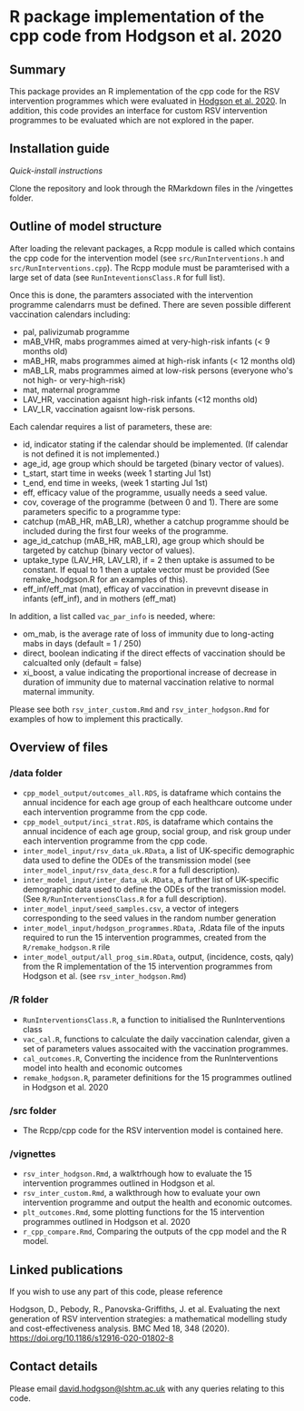 # R package implementation of the cpp code from Hodgson et al. 2020
## Summary

This package provides an R implementation of the cpp code for the RSV intervention programmes which were evaluated in [Hodgson et al. 2020]( https://doi.org/10.1186/s12916-020-01802-8). In addition, this code provides an interface for custom RSV intervention programmes to be evaluated which are not explored in the paper. 

## Installation guide

*Quick-install instructions*

Clone the repository and look through the RMarkdown files in the /vingettes folder.

## Outline of model structure

After loading the relevant packages, a Rcpp module is called which contains the cpp code for the intervention model (see `src/RunInterventions.h` and `src/RunInterventions.cpp`). The Rcpp module must be paramterised with a large set of data (see `RunInteventionsClass.R` for full list). 

Once this is done, the paramters associated with the intervention programme calendarrs must be defined. There are seven possible different vaccination calendars including:
* pal, palivizumab programme
* mAB_VHR, mabs programmes aimed at very-high-risk infants (< 9 months old)
* mAB_HR, mabs programmes aimed at high-risk infants (< 12 months old)
* mAB_LR, mabs programmes aimed at low-risk persons (everyone who's not high- or very-high-risk)
* mat, maternal programme
* LAV_HR, vaccination agaisnt high-risk infants (<12 months old)
* LAV_LR, vaccination agaisnt low-risk persons.

Each calendar requires a list of parameters, these are:
* id, indicator stating if the calendar should be implemented. (If calendar is not defined it is not implemented.)
* age_id, age group which should be targeted (binary vector of values).
* t_start, start time in weeks (week 1 starting Jul 1st)
* t_end, end time in weeks, (week 1 starting Jul 1st) 
* eff, efficacy value of the programme, usually needs a seed value.
* cov, coverage of the programme (between 0 and 1).
There are some parameters specific to a programme type:
* catchup (mAB_HR, mAB_LR), whether a catchup programme should be included during the first four weeks of the programme.
* age_id_catchup (mAB_HR, mAB_LR), age group which should be targeted by catchup (binary vector of values).
* uptake_type (LAV_HR, LAV_LR), if = 2 then uptake is assumed to be constant.  If equal to 1 then a uptake vector must be provided (See remake_hodgson.R for an examples of this).
* eff_inf/eff_mat (mat), efficay of vaccination in prevevnt disease in infants (eff_inf), and in mothers (eff_mat)

In addition, a list called `vac_par_info` is needed, where:
* om_mab, is the average rate of loss of immunity due to long-acting mabs in days (default = 1 / 250)
* direct, boolean indicating if the direct effects of vaccination should be calcualted only (default = false)
* xi_boost, a value indicating the proportional increase of decrease in duration of immunity due to maternal vaccination relative to normal maternal immunity.

Please see both `rsv_inter_custom.Rmd` and `rsv_inter_hodgson.Rmd` for examples of how to implement this practically. 

## Overview of files
### /data folder
* `cpp_model_output/outcomes_all.RDS`, is dataframe which contains the annual incidence for each age group of each healthcare outcome under each intervention programme from the cpp code.
* `cpp_model_output/inci_strat.RDS`, is dataframe which contains the annual incidence of each age group, social group, and risk group under each intervention programme  from the cpp code.
* `inter_model_input/rsv_data_uk.RData`, a list of UK-specific demographic data used to define the ODEs of the transmission model (see `inter_model_input/rsv_data_desc.R` for a full description).
* `inter_model_input/inter_data_uk.RData`, a further list of UK-specific demographic data used to define the ODEs of the transmission model. (See `R/RunInterventionsClass.R` for a full description).
* `inter_model_input/seed_samples.csv`, a vector of integers corresponding to the seed values in the random number generation
* `inter_model_input/hodgson_programmes.RData`, .Rdata file of the inputs required to run the 15 intervention programmes, created from the `R/remake_hodgson.R` rile
* `inter_model_output/all_prog_sim.RData`, output, (incidence, costs, qaly) from the R implementation of the 15 intervention programmes from Hodgson et al. (see `rsv_inter_hodgson.Rmd`)

 ### /R folder
 * `RunInterventionsClass.R`, a function to initialised the RunInterventions class
 * `vac_cal.R`, functions to calculate the daily vaccination calendar, given a set of parameters values assocaited with the vaccination programmes. 
 * `cal_outcomes.R`, Converting the incidence from the RunInterventions model into health and economic outcomes
 * `remake_hodgson.R`, parameter definitions for the 15 programmes outlined in Hodgson et al. 2020

### /src folder
* The Rcpp/cpp code for the RSV intervention model is contained here. 

 ### /vignettes
 * `rsv_inter_hodgson.Rmd`, a walktrhough how to evaluate the 15 intervention programmes outlined in Hodgson et al.
 * `rsv_inter_custom.Rmd`, a walkthrough how to evaluate your own intervention programme and output the health and economic outcomes. 
 * `plt_outcomes.Rmd`, some plotting functions for the 15 intervention programmes outlined in Hodgson et al. 2020
 * `r_cpp_compare.Rmd`, Comparing the outputs of the cpp model and the R model.

## Linked publications

If you wish to use any part of this code, please reference

Hodgson, D., Pebody, R., Panovska-Griffiths, J. et al. Evaluating the next generation of RSV intervention strategies: a mathematical modelling study and cost-effectiveness analysis. BMC Med 18, 348 (2020). https://doi.org/10.1186/s12916-020-01802-8

## Contact details

Please email david.hodgson@lshtm.ac.uk with any queries relating to this code.
